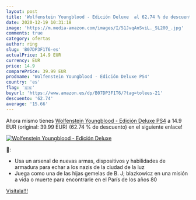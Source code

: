 ```yaml
---
layout: post
title: 'Wolfenstein Youngblood - Edición Deluxe  al 62.74 % de descuento'
date: 2020-12-19 10:31:18
image: 'https://m.media-amazon.com/images/I/51JvqAnSviL._SL200_.jpg'
comments: true
category: ofertas
author: ring
slug: 'B07DP3F1T6-es'
actualPrice: 14.9 EUR
currency: EUR
price: 14.9
comparePrice: 39.99 EUR
prodname: 'Wolfenstein Youngblood - Edición Deluxe PS4'
country: 'es'
flag: '🇪🇸'
buyurl: 'https://www.amazon.es/dp/B07DP3F1T6/?tag=tolees-21'
descuento: '62.74'
average: '15.66'
---
```


Ahora mismo tienes [Wolfenstein Youngblood - Edición Deluxe PS4](https://www.amazon.es/dp/B07DP3F1T6/?tag=tolees-21) a 14.9 EUR (original: 39.99 EUR) (62.74 %  de descuento) en el siguiente enlace!

[![Wolfenstein Youngblood - Edición Deluxe ](https://m.media-amazon.com/images/I/51JvqAnSviL._SL200_.jpg)](https://www.amazon.es/dp/B07DP3F1T6/?tag=tolees-21)

🔎:

- Usa un arsenal de nuevas armas, dispositivos y habilidades de armadura para echar a los nazis de la ciudad de la luz
- Juega como una de las hijas gemelas de B. J; blazkowicz en una misión a vida o muerte para encontrarle en el París de los años 80

[Visítala!!!](https://www.amazon.es/dp/B07DP3F1T6/?tag=tolees-21)
